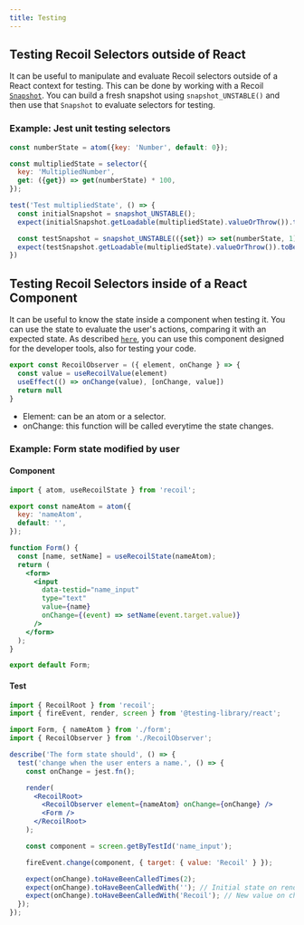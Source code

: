 ```yaml
---
title: Testing
---
```


## Testing Recoil Selectors outside of React

It can be useful to manipulate and evaluate Recoil selectors outside of a React context for testing.  This can be done by working with a Recoil [`Snapshot`](/docs/api-reference/core/Snapshot).  You can build a fresh snapshot using `snapshot_UNSTABLE()` and then use that `Snapshot` to evaluate selectors for testing.

### Example: Jest unit testing selectors

```jsx
const numberState = atom({key: 'Number', default: 0});

const multipliedState = selector({
  key: 'MultipliedNumber',
  get: ({get}) => get(numberState) * 100,
});

test('Test multipliedState', () => {
  const initialSnapshot = snapshot_UNSTABLE();
  expect(initialSnapshot.getLoadable(multipliedState).valueOrThrow()).toBe(0);

  const testSnapshot = snapshot_UNSTABLE(({set}) => set(numberState, 1));
  expect(testSnapshot.getLoadable(multipliedState).valueOrThrow()).toBe(100);
})
```

## Testing Recoil Selectors inside of a React Component

It can be useful to know the state inside a component when testing it. You can use the state to evaluate the user's actions, comparing it with an expected state. As described [`here`](/docs/guides/dev-tools#observing-all-state-changes), you can use this component designed for the developer tools, also for testing your code.

```jsx
export const RecoilObserver = ({ element, onChange } => {
  const value = useRecoilValue(element)
  useEffect(() => onChange(value), [onChange, value])
  return null
}
```

* Element: can be an atom or a selector.
* onChange: this function will be called everytime the state changes.

### Example: Form state modified by user

#### Component

```jsx
import { atom, useRecoilState } from 'recoil';

export const nameAtom = atom({
  key: 'nameAtom',
  default: '',
});

function Form() {
  const [name, setName] = useRecoilState(nameAtom);
  return (
    <form>
      <input
        data-testid="name_input"
        type="text"
        value={name}
        onChange={(event) => setName(event.target.value)}
      />
    </form>
  );
}

export default Form;
```

#### Test

```jsx
import { RecoilRoot } from 'recoil';
import { fireEvent, render, screen } from '@testing-library/react';

import Form, { nameAtom } from './form';
import { RecoilObserver } from './RecoilObserver';

describe('The form state should', () => {
  test('change when the user enters a name.', () => {
    const onChange = jest.fn();

    render(
      <RecoilRoot>
        <RecoilObserver element={nameAtom} onChange={onChange} />
        <Form />
      </RecoilRoot>
    );

    const component = screen.getByTestId('name_input');

    fireEvent.change(component, { target: { value: 'Recoil' } });

    expect(onChange).toHaveBeenCalledTimes(2);
    expect(onChange).toHaveBeenCalledWith(''); // Initial state on render.
    expect(onChange).toHaveBeenCalledWith('Recoil'); // New value on change.
  });
});
```
